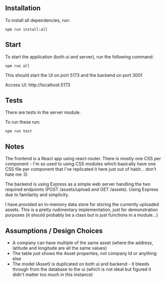 

## Installation

To install all dependencies, run:

    npm run install:all


## Start

To start the application (both ui and server), run the following command:

    npm run all

This should start the UI on port 5173 and the backend on port 3001

Access UI: http://localhost:5173


## Tests

There are tests in the server module.

To run these run:

    npm run test


## Notes

The frontend is a React app using react-router. There is mostly one CSS per component - I'm so used to using CSS modules which basically have one CSS file per component that I've replicated it here just out of habit... don't hate me :D  

The backend is using Express as a simple web server handling the two required endpoints (POST /assets/upload and GET /assets). Using Express due to familarity and simplicity.

I have provided an in-memory data store for storing the currently uploaded assets. This is a pretty rudimentary implementation, just for demonstration purposes (it should probably be a class but is just functions in a module...)


## Assumptions / Design Choices

* A company can have multiple of the same asset (where the address, latitude and longitude are all the same values)
* The table just shows the Asset properties, not company Id or anything else
* The model (Asset) is duplicated on both ui and backend - it bleeds through from the database to the ui (which is not ideal but figured it didn't matter too much in this instance)
